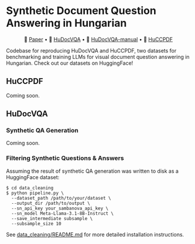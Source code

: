 # Synthetic Document Question Answering in Hungarian
<p align="center">
    📖 <a href="https://arxiv.org/abs/2505.23008" target="_blank">Paper</a> • 🤗 <a href="https://huggingface.co/datasets/jlli/HuDocVQA" target="_blank">HuDocVQA</a> • 🤗 <a href="https://huggingface.co/datasets/jlli/HuDocVQA-manual" target="_blank">HuDocVQA-manual</a> • 🤗 <a href="https://huggingface.co/datasets/jlli/HuCCPDF" target="_blank">HuCCPDF</a>
</p>
Codebase for reproducing HuDocVQA and HuCCPDF, two datasets for benchmarking and training LLMs for visual document question answering in Hungarian. Check out our datasets on HuggingFace!

## HuCCPDF
Coming soon.

## HuDocVQA

### Synthetic QA Generation
Coming soon.

### Filtering Synthetic Questions & Answers
Assuming the result of synthetic QA generation was written to disk as a HuggingFace dataset:
```
$ cd data_cleaning
$ python pipeline.py \
  --dataset_path /path/to/your/dataset \
  --output_dir /path/to/output \
  --sn_api_key your_sambanova_api_key \
  --sn_model Meta-Llama-3.1-8B-Instruct \
  --save_intermediate subsample \
  --subsample_size 10
```
See [data_cleaning/README.md](https://github.com/snova-jonathanl/HuDocVQA/blob/main/data_cleaning/README.md) for more detailed installation instructions.
